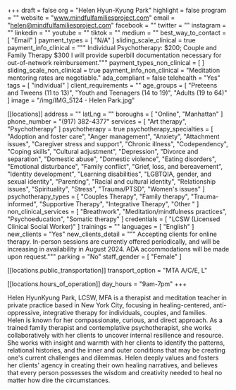 +++
draft = false
org = "Helen Hyun-Kyung Park"
highlight = false
program = ""
website = "www.mindfulfamiliesproject.com"
email = "helen@mindfulfamiliesproject.com"
facebook = ""
twitter = ""
instagram = ""
linkedin = ""
youtube = ""
tiktok = ""
medium = ""
best_way_to_contact = [ "Email" ]
payment_types = [ "N/A" ]
sliding_scale_clinical = true
payment_info_clinical = """
Individual Psychotherapy: $200; Couple and Family Therapy $300
I will provide superbill documentation necessary for out-of-network reimbursement."""
payment_types_non_clinical = [ ]
sliding_scale_non_clinical = true
payment_info_non_clinical = "Meditation mentoring rates are negotiable."
ada_compliant = false
telehealth = "Yes"
tags = [ "individual" ]
client_requirements = ""
age_groups = [
  "Preteens and Tweens (11 to 13)",
  "Youth and Teenagers (14 to 19)",
  "Adults (19 to 64)"
]
image = "/img/IMG_5124 - Helen Park.jpg"

[[locations]]
address = ""
latLng = ""
boroughs = [ "Online", "Manhattan" ]
phone_number = "(917) 382-4377‬"
services = [ "Art therapy", "Psychotherapy" ]
psychotherapy = true
psychotherapy_specialties = [
  "Adoption and foster care",
  "Anger management",
  "Anxiety",
  "Attachment issues",
  "Caregiver stress and support",
  "Chronic illness",
  "Codependency",
  "Coping skills",
  "Cultural adjustment",
  "Depression",
  "Divorce and separation",
  "Domestic abuse",
  "Domestic violence",
  "Eating disorders",
  "Emotional disturbance",
  "Family conflict",
  "Grief, loss, and bereavement",
  "Identity development",
  "Learning disabilities",
  "LGBTQIA, gender, and sexual identity",
  "Parenting",
  "Racial and cultural identity",
  "Relationship issues",
  "Spirituality",
  "Stress",
  "Trauma/PTSD",
  "Women's issues"
]
psychotherapy_types = [
  "Couples Therapy",
  "Family therapy",
  "Trauma-informed",
  "Supportive Therapy",
  "Integrative Therapy",
  "Other "
]
non_clinical_services = [
  "Breathwork",
  "Meditation/mindfulness practices",
  "Psychoeducation",
  "Somatic therapy"
]
credentials = [ "LCSW (Licensed Clinical Social Worker)" ]
trainings = ""
languages = [ "English" ]
new_clients = "Yes"
new_clients_detail = """
Accepting clients for online therapy. In-person sessions are currently offered periodically, and will be increasing in availability in August 2024.
ADA accommodations will be made upon request."""
parking = "No"
staff_gender = [ "Female" ]

  [[locations.public_transportation]]
  transport_option = "MTA A/C/E, L"

  [[locations.hours_of_operation]]
  day_hours = "9am-7pm"
+++

Helen HyunKyung Park, LCSW, MFA is a therapist and meditation teacher in private practice based in New York City, focusing in healing-centered, anti-oppressive, integrative therapy for individuals, couples, and families. <br>
Helen is known for her compassionate, curious, and direct approach. As a trained family therapist and contemplative psychotherapist, she works collaboratively with her clients to uncover internal resilience and resource. She works with insight and warmth with her clients to identify the patterns, relational histories, and the inner and outer conditions that may be creating one's current challenges and dilemmas. Helen deeply values and fosters her clients' agency in creating their own healing narratives, and believes that every person possesses the wisdom and creativity needed to heal no matter how dire the circumstances.
